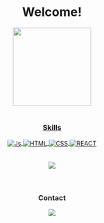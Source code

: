 <h1 align="center">
  Welcome!
</h1>

 <div align="center">
   <a href="https://github.com/viniciuselt">
   <img height="180em" src="https://github-readme-stats.vercel.app/api?username=viniciuselt&show_icons=true&theme=highcontrast&include_all_commits=true&count_private=true"/>
   

</div>
<div align="center" style="display: inline_block"><br>

### Skills
  <img align="center" alt="Js" src="https://img.shields.io/badge/JavaScript-F7DF1E?style=for-the-badge&logo=javascript&logoColor=black">
  <img align="center" alt="HTML" src="https://img.shields.io/badge/HTML5-E34F26.svg?style=for-the-badge&logo=HTML5&logoColor=white">
  <img align="center" alt="CSS" src="https://img.shields.io/badge/CSS3-1572B6.svg?style=for-the-badge&logo=CSS3&logoColor=white">
  <img align="center" alt="REACT" src="https://img.shields.io/badge/React-61DAFB.svg?style=for-the-badge&logo=React&logoColor=black">
 
</div>
 
<br>
 <br>

<div align="center">
<a href="https://github.com/viniciuselt">
  <img align="center" src="https://github-readme-stats.vercel.app/api/top-langs/?username=viniciuselt&theme=highcontrast">
</a> 
 </div>
 
 <br>
 
<div align="center" style="display: inline_block"><br>

### Contact
 
</div>

 
<div align="center"> 
  
  <a href = "mailto:viniciustorres01.contato@gmail.com"><img src="https://img.shields.io/badge/-Gmail-%23333?style=for-the-badge&logo=gmail&logoColor=white" target="_blank"></a>

</div>
